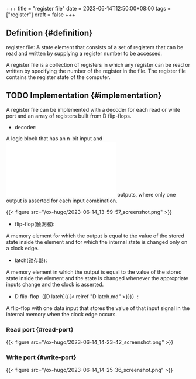 +++
title = "register file"
date = 2023-06-14T12:50:00+08:00
tags = ["register"]
draft = false
+++

## Definition {#definition}

register file:
A state element that consists of a set of registers that can be read and written by supplying a register number to be accessed.

A register file is a collection of registers in which any register can be read or written by specifying the number of the register in the file. The register file contains the register state of the computer.


## <span class="org-todo todo TODO">TODO</span> Implementation {#implementation}

A register file can be implemented with a decoder for each read or write port and an array of registers built from D flip-flops.

-   decoder:

A logic block that has an n-bit input and <embed img src="/ltximg/register file_c2cc16a26ba3599cc92443c0c13342eb087fa010.svg" alt="\(2^n\)" class="org-svg" /> outputs, where only one output is asserted for each input combination.

{{< figure src="/ox-hugo/2023-06-14_13-59-57_screenshot.png" >}}

-   flip-flop(触发器):

A memory element for which the output is equal to the value of the stored state inside the element and for which the internal state is changed only on a clock edge.

-   latch(锁存器):

A memory element in which the output is equal to the value of the stored state inside the element and the state is changed whenever the appropriate inputs change and the clock is asserted.

-   D flip-flop（[D latch]({{< relref "D latch.md" >}})）:

A flip-flop with one data input that stores the value of that input signal in the internal memory when the clock edge occurs.


### Read port {#read-port}

{{< figure src="/ox-hugo/2023-06-14_14-23-42_screenshot.png" >}}


### Write port {#write-port}

{{< figure src="/ox-hugo/2023-06-14_14-25-36_screenshot.png" >}}
